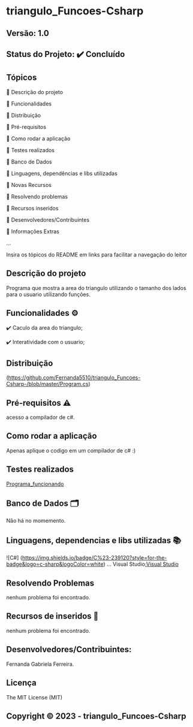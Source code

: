 # triangulo_Funcoes-Csharp
## Versão: 1.0 
## Status do Projeto: ✔️ Concluído

## Tópicos
🔹 Descrição do projeto 

🔹 Funcionalidades

🔹 Distribuição

🔹 Pré-requisitos

🔹 Como rodar a aplicação

🔹 Testes realizados

🔹 Banco de Dados

🔹 Linguagens, dependências e libs utilizadas

🔹 Novas Recursos

🔹 Resolvendo problemas

🔹 Recursos inseridos 

🔹 Desenvolvedores/Contribuintes

🔹 Informações Extras


...

Insira os tópicos do README em links para facilitar a navegação do leitor

## Descrição do projeto
Programa que mostra a area do triangulo utilizando o tamanho dos lados para o usuario utilizando funções.

## Funcionalidades ⚙️
✔️ Caculo da area do triangulo;

✔️ Interatividade com o usuario;

## Distribuição
(https://github.com/Fernanda5510/triangulo_Funcoes-Csharp-/blob/master/Program.cs)

## Pré-requisitos ⚠️    
acesso a compilador de c#.

## Como rodar a aplicação 
Apenas aplique o codigo em um compilador de c# :)

## Testes realizados
[Programa_funcionando](https://github.com/Fernanda5510/Execicio_Jogo_Advinha/assets/130413112/ea094be3-af57-4faf-ac46-737bf6265c3f)

## Banco de Dados 🗂️
Não há no momemento.

## Linguagens, dependencias e libs utilizadas 📚
![C#] (https://img.shields.io/badge/C%23-239120?style=for-the-badge&logo=c-sharp&logoColor=white)
...
Visual Studio;[Visual Studio](https://img.shields.io/badge/Visual_Studio-5C2D91?style=for-the-badge&logo=visual%20studio&logoColor=white)

## Resolvendo Problemas 
nenhum problema foi encontrado.

## Recursos de inseridos 🧰
nenhum problema foi encontrado.

## Desenvolvedores/Contribuintes:
Fernanda Gabriela Ferreira.

## Licença
The MIT License (MIT)

## Copyright ©️ 2023 - triangulo_Funcoes-Csharp
